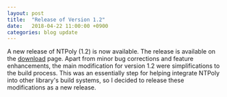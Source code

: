 ```yaml
---
layout: post
title:  "Release of Version 1.2"
date:   2018-04-22 11:00:00 +0900
categories: blog update
---
```


A new release of NTPoly (1.2) is now available. The release is available on
the [download](/NTPoly/downloads) page. Apart from minor bug corrections and
feature enhancements, the main modification for version 1.2 were simplifications
to the build process. This was an essentially step for helping integrate
NTPoly into other library's build systems, so I decided to release these
modifications as a new release.
